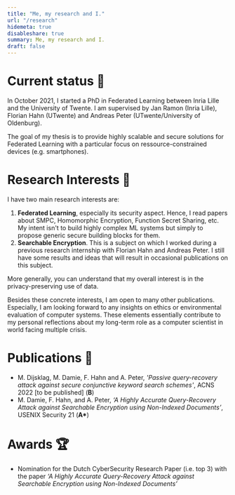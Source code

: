 ```yaml
---
title: "Me, my research and I."
url: "/research"
hidemeta: true
disableshare: true
summary: Me, my research and I.
draft: false
---
```


# Current status 🏫

In October 2021, I started a PhD in Federated Learning between Inria Lille and the University of Twente. I am supervised by Jan Ramon (Inria Lille), Florian Hahn (UTwente) and Andreas Peter (UTwente/University of Oldenburg).

The goal of my thesis is to provide highly scalable and secure solutions for Federated Learning with a particular focus on ressource-constrained devices (e.g. smartphones).

# Research Interests 🔬

I have two main research interests are:

1. **Federated Learning**, especially its security aspect. Hence, I read papers about SMPC, Homomorphic Encryption, Function Secret Sharing, etc. My intent isn't to build highly complex ML systems but simply to propose generic secure building blocks for them.
2. **Searchable Encryption**. This is a subject on which I worked during a previous research internship with Florian Hahn and Andreas Peter. I still have some results and ideas that will result in occasional publications on this subject.

More generally, you can understand that my overall interest is in the privacy-preserving use of data.

Besides these concrete interests, I am open to many other publications. Especially, I am looking forward to any insights on ethics or environmental evaluation of computer systems. These elements essentially contribute to my personal reflections about my long-term role as a computer scientist in world facing multiple crisis.

# Publications 📝

- M. Dijsklag, M. Damie, F. Hahn and A. Peter, *'Passive query-recovery attack against secure conjunctive keyword search schemes'*, ACNS 2022 [to be published] (**B**)
- M. Damie, F. Hahn, and A. Peter, *‘A Highly Accurate Query-Recovery Attack against Searchable Encryption using Non-Indexed Documents’*, USENIX Security 21 (**A\***)

# Awards 🏆

- Nomination for the Dutch CyberSecurity Research Paper (i.e. top 3) with the paper *‘A Highly Accurate Query-Recovery Attack against Searchable Encryption using Non-Indexed Documents’*
